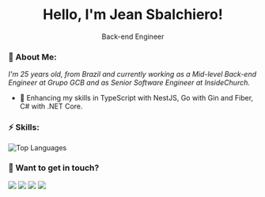 <h1 align='center'>
  Hello, I'm Jean Sbalchiero!
</h1>
<p align='center'>
  Back-end Engineer
</p>

### 🌊 About Me:

<p>
  <em>
    I'm 25 years old, from Brazil and currently working as a Mid-level Back-end Engineer at Grupo GCB and as Senior Software Engineer at InsideChurch.
  </em>
</p>

- 🚀 Enhancing my skills in TypeScript with NestJS, Go with Gin and Fiber, C# with .NET Core.

### ⚡ Skills:

![Top Languages](https://github-readme-stats.vercel.app/api/top-langs/?username=jesbalchiero&langs_count=8&count_private=true&hide_border=true&theme=jolly&layout=compact) 

### 💬 Want to get in touch?

<div>
  <a href = "https://open.spotify.com/user/jeancarloo?si=adcde2c32ce04485"><img src="https://img.shields.io/badge/Spotify-1ED760?style=for-the-badge&logo=spotify&logoColor=white" target="_blank"></a>
  <a href="https://www.linkedin.com/in/jeansbalchiero/" target="_blank"><img src="https://img.shields.io/badge/-LinkedIn-%230077B5?style=for-the-badge&logo=linkedin&logoColor=white" target="_blank"></a>
  <a href="https://api.whatsapp.com/send/?phone=%2B5554992362380&text&app_absent=0" target="_blank"><img src="https://img.shields.io/badge/WhatsApp-25D366?style=for-the-badge&logo=whatsapp&logoColor=white" target="_blank"></a>
  <a href = "mailto:jeancarlosbalchiero@gmail.com"><img src="https://img.shields.io/badge/-Gmail-%23333?style=for-the-badge&logo=gmail&logoColor=white" target="_blank"></a>
</div>
